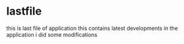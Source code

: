 # lastfile
this is last file of application
this contains latest developments in the application
i did some modifications
